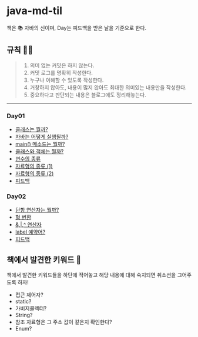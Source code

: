 # java-md-til

책은 📚 자바의 신이며, Day는 피드백을 받은 날을 기준으로 한다.

## 규칙 🙋‍♂️

>1. 의미 없는 커밋은 하지 않는다.
>2. 커밋 로그를 명확히 작성한다.
>3. 누구나 이해할 수 있도록 작성한다.
>4. 거창하지 않아도, 내용이 많지 않아도 최대한 의미있는 내용만을 작성한다.
>5. 중요하다고 판단되는 내용은 블로그에도 정리해놓는다.

---

### Day01

- [클래스는 뭘까?](day01/class.md)
- [자바는 어떻게 실행될까?](day01/execute.md)
- [main() 메소드는 뭘까?](day01/main.md)
- [클래스와 객체는 뭘까?](day01/classAndObject.md)
- [변수의 종류](day01/variables.md)
- [자료형의 종류 (1)](day01/dataTypes1.md)
- [자료형의 종류 (2)](day01/dataTypes2.md)
- [피드백](day01/feedback.md)

### Day02

- [단항 연산자는 뭘까?](day02/unaryOperator.md)
- [형 변환](day02/casting.md)
- [&,|,^ 연산자](day02/operator.md)
- [label 예약어?](day02/label.md)
- [피드백](day02/feedback.md)


## 책에서 발견한 키워드 🔔

책에서 발견한 키워드들을 하단에 적어놓고 해당 내용에 대해 숙지되면 취소선을 그어주도록 하자! 

- 접근 제어자?
- static?
- 가비지콜렉터?
- String?
- 참조 자료형은 그 주소 값이 같은지 확인한다?
- Enum?